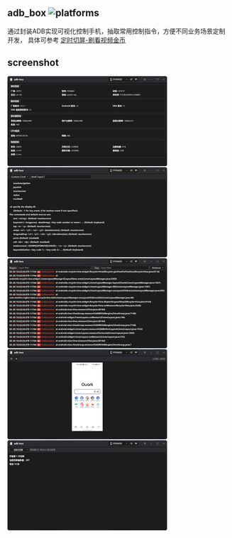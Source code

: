 ## adb_box ![platforms](https://img.shields.io/badge/platforms-macos%20%7C%20windows-blue)

通过封装ADB实现可视化控制手机，抽取常用控制指令，方便不同业务场景定制开发， 具体可参考 [定时切屏-刷看视频金币](https://github.com/YangLang116/adb_box/blob/main/lib/route/hall/tab/script/script/script_switch_screen.dart)

## screenshot
![screen_shot.jpg](./tools/screenshot/screen_shot.jpg)


